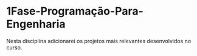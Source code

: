 # 1Fase-Programação-Para-Engenharia
Nesta disciplina adicionarei os projetos mais relevantes desenvolvidos no curso.
